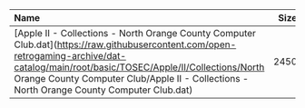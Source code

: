 |Name|Size|
|:---|---:|
|[Apple II - Collections - North Orange County Computer Club.dat](https://raw.githubusercontent.com/open-retrogaming-archive/dat-catalog/main/root/basic/TOSEC/Apple/II/Collections/North Orange County Computer Club/Apple II - Collections - North Orange County Computer Club.dat)|2450|
